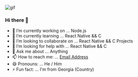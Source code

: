 ![gif](https://media.giphy.com/media/fsoCk5kgOcYMM/giphy-downsized-large.gif)

### Hi there 👋


- 🔭 I’m currently working on ... Node.js
- 🌱 I’m currently learning ... React Native && C
- 👯 I’m looking to collaborate on ... React Native && C Projects
- 🤔 I’m looking for help with ... React Native && C
- 💬 Ask me about ... Anything
- 📫 How to reach me: ... <a href="mailto:nikakereselidze17@gmail.com">Email Address</a>
- 😄 Pronouns: ... He / Him
- ⚡ Fun fact: ... I'm from Georgia (Country)
